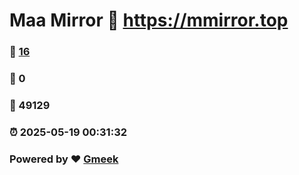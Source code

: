 # Maa Mirror :link: https://mmirror.top 
### :page_facing_up: [16](https://mmirror.top/tag.html) 
### :speech_balloon: 0 
### :hibiscus: 49129 
### :alarm_clock: 2025-05-19 00:31:32 
### Powered by :heart: [Gmeek](https://github.com/Meekdai/Gmeek)

